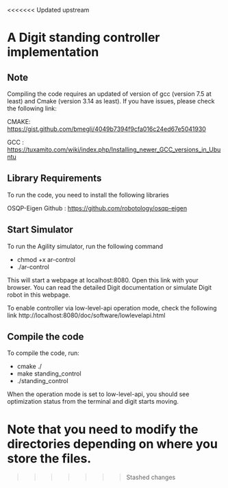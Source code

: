<<<<<<< Updated upstream
# A Digit standing controller implementation

## Note
Compiling the code requires an updated of version of gcc (version 7.5 at least) and Cmake (version 3.14 as least). If you have issues, please check the following link:

CMAKE: https://gist.github.com/bmegli/4049b7394f9cfa016c24ed67e5041930

GCC  : https://tuxamito.com/wiki/index.php/Installing_newer_GCC_versions_in_Ubuntu

## Library Requirements
To run the code, you need to install the following libraries 

OSQP-Eigen Github       : https://github.com/robotology/osqp-eigen

## Start Simulator
To run the Agility simulator, run the following command
- chmod +x ar-control
- ./ar-control

This will start a webpage at localhost:8080. Open this link with your browser. You can read the detailed Digit documentation or simulate Digit robot in this webpage.

To enable controller via low-level-api operation mode, check the following link http://localhost:8080/doc/software/lowlevelapi.html

## Compile the code
To compile the code, run:
- cmake ./
- make standing_control
- ./standing_control

When the operation mode is set to low-level-api, you should see optimization status from the terminal and digit starts moving.

Note that you need to modify the directories depending on where you store the files.
=======
>>>>>>> Stashed changes
